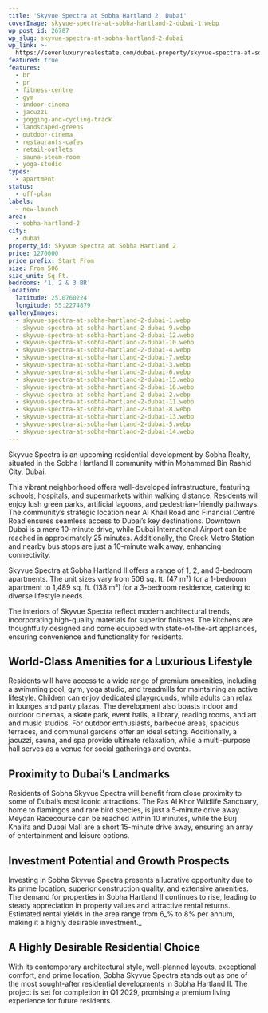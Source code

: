 ```yaml
---
title: 'Skyvue Spectra at Sobha Hartland 2, Dubai'
coverImage: skyvue-spectra-at-sobha-hartland-2-dubai-1.webp
wp_post_id: 26787
wp_slug: skyvue-spectra-at-sobha-hartland-2-dubai
wp_link: >-
  https://sevenluxuryrealestate.com/dubai-property/skyvue-spectra-at-sobha-hartland-2-dubai/
featured: true
features:
  - br
  - pr
  - fitness-centre
  - gym
  - indoor-cinema
  - jacuzzi
  - jogging-and-cycling-track
  - landscaped-greens
  - outdoor-cinema
  - restaurants-cafes
  - retail-outlets
  - sauna-steam-room
  - yoga-studio
types:
  - apartment
status:
  - off-plan
labels:
  - new-launch
area:
  - sobha-hartland-2
city:
  - dubai
property_id: Skyvue Spectra at Sobha Hartland 2
price: 1270000
price_prefix: Start From
size: From 506
size_unit: Sq Ft.
bedrooms: '1, 2 & 3 BR'
location:
  latitude: 25.0760224
  longitude: 55.2274879
galleryImages:
  - skyvue-spectra-at-sobha-hartland-2-dubai-1.webp
  - skyvue-spectra-at-sobha-hartland-2-dubai-9.webp
  - skyvue-spectra-at-sobha-hartland-2-dubai-12.webp
  - skyvue-spectra-at-sobha-hartland-2-dubai-10.webp
  - skyvue-spectra-at-sobha-hartland-2-dubai-4.webp
  - skyvue-spectra-at-sobha-hartland-2-dubai-7.webp
  - skyvue-spectra-at-sobha-hartland-2-dubai-3.webp
  - skyvue-spectra-at-sobha-hartland-2-dubai-6.webp
  - skyvue-spectra-at-sobha-hartland-2-dubai-15.webp
  - skyvue-spectra-at-sobha-hartland-2-dubai-16.webp
  - skyvue-spectra-at-sobha-hartland-2-dubai-2.webp
  - skyvue-spectra-at-sobha-hartland-2-dubai-11.webp
  - skyvue-spectra-at-sobha-hartland-2-dubai-8.webp
  - skyvue-spectra-at-sobha-hartland-2-dubai-13.webp
  - skyvue-spectra-at-sobha-hartland-2-dubai-5.webp
  - skyvue-spectra-at-sobha-hartland-2-dubai-14.webp
---
```


Skyvue Spectra is an upcoming residential development by Sobha Realty, situated in the Sobha Hartland II community within Mohammed Bin Rashid City, Dubai.

This vibrant neighborhood offers well-developed infrastructure, featuring schools, hospitals, and supermarkets within walking distance. Residents will enjoy lush green parks, artificial lagoons, and pedestrian-friendly pathways. The community’s strategic location near Al Khail Road and Financial Centre Road ensures seamless access to Dubai’s key destinations. Downtown Dubai is a mere 10-minute drive, while Dubai International Airport can be reached in approximately 25 minutes. Additionally, the Creek Metro Station and nearby bus stops are just a 10-minute walk away, enhancing connectivity.

Skyvue Spectra at Sobha Hartland II offers a range of 1, 2, and 3-bedroom apartments. The unit sizes vary from 506 sq. ft. (47 m²) for a 1-bedroom apartment to 1,489 sq. ft. (138 m²) for a 3-bedroom residence, catering to diverse lifestyle needs.

The interiors of Skyvue Spectra reflect modern architectural trends, incorporating high-quality materials for superior finishes. The kitchens are thoughtfully designed and come equipped with state-of-the-art appliances, ensuring convenience and functionality for residents.

## **World-Class Amenities for a Luxurious Lifestyle**

Residents will have access to a wide range of premium amenities, including a swimming pool, gym, yoga studio, and treadmills for maintaining an active lifestyle. Children can enjoy dedicated playgrounds, while adults can relax in lounges and party plazas. The development also boasts indoor and outdoor cinemas, a skate park, event halls, a library, reading rooms, and art and music studios. For outdoor enthusiasts, barbecue areas, spacious terraces, and communal gardens offer an ideal setting. Additionally, a jacuzzi, sauna, and spa provide ultimate relaxation, while a multi-purpose hall serves as a venue for social gatherings and events.

## **Proximity to Dubai’s Landmarks**

Residents of Sobha Skyvue Spectra will benefit from close proximity to some of Dubai’s most iconic attractions. The Ras Al Khor Wildlife Sanctuary, home to flamingos and rare bird species, is just a 5-minute drive away. Meydan Racecourse can be reached within 10 minutes, while the Burj Khalifa and Dubai Mall are a short 15-minute drive away, ensuring an array of entertainment and leisure options.

## **Investment Potential and Growth Prospects**

Investing in Sobha Skyvue Spectra presents a lucrative opportunity due to its prime location, superior construction quality, and extensive amenities. The demand for properties in Sobha Hartland II continues to rise, leading to steady appreciation in property values and attractive rental returns. Estimated rental yields in the area range from 6_% to 8% per annum, making it a highly desirable investment._

## **A Highly Desirable Residential Choice**

With its contemporary architectural style, well-planned layouts, exceptional comfort, and prime location, Sobha Skyvue Spectra stands out as one of the most sought-after residential developments in Sobha Hartland II. The project is set for completion in Q1 2029, promising a premium living experience for future residents.
